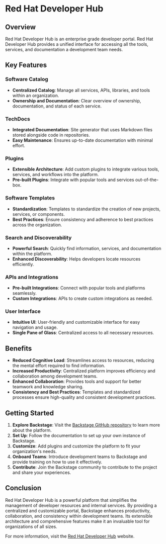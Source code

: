 # Red Hat Developer Hub

## Overview

Red Hat Developer Hub is an enterprise grade developer portal. Red Hat Developer Hub provides a unified interface for accessing all the tools, services, and documentation a development team needs.

## Key Features

### Software Catalog
- **Centralized Catalog**: Manage all services, APIs, libraries, and tools within an organization.
- **Ownership and Documentation**: Clear overview of ownership, documentation, and status of each service.

### TechDocs
- **Integrated Documentation**: Site generator that uses Markdown files stored alongside code in repositories.
- **Easy Maintenance**: Ensures up-to-date documentation with minimal effort.

### Plugins
- **Extensible Architecture**: Add custom plugins to integrate various tools, services, and workflows into the platform.
- **Pre-built Plugins**: Integrate with popular tools and services out-of-the-box.

### Software Templates
- **Standardization**: Templates to standardize the creation of new projects, services, or components.
- **Best Practices**: Ensure consistency and adherence to best practices across the organization.

### Search and Discoverability
- **Powerful Search**: Quickly find information, services, and documentation within the platform.
- **Enhanced Discoverability**: Helps developers locate resources efficiently.

### APIs and Integrations
- **Pre-built Integrations**: Connect with popular tools and platforms seamlessly.
- **Custom Integrations**: APIs to create custom integrations as needed.

### User Interface
- **Intuitive UI**: User-friendly and customizable interface for easy navigation and usage.
- **Single Pane of Glass**: Centralized access to all necessary resources.

## Benefits

- **Reduced Cognitive Load**: Streamlines access to resources, reducing the mental effort required to find information.
- **Increased Productivity**: Centralized platform improves efficiency and collaboration among development teams.
- **Enhanced Collaboration**: Provides tools and support for better teamwork and knowledge sharing.
- **Consistency and Best Practices**: Templates and standardized processes ensure high-quality and consistent development practices.

## Getting Started

1. **Explore Backstage**: Visit the [Backstage GitHub repository](https://github.com/backstage/backstage) to learn more about the platform.
2. **Set Up**: Follow the documentation to set up your own instance of Backstage.
3. **Customize**: Add plugins and customize the platform to fit your organization's needs.
4. **Onboard Teams**: Introduce development teams to Backstage and provide training on how to use it effectively.
5. **Contribute**: Join the Backstage community to contribute to the project and share your experiences.

## Conclusion

Red Hat Developer Hub is a powerful platform that simplifies the management of developer resources and internal services. By providing a centralized and customizable portal, Backstage enhances productivity, collaboration, and consistency within development teams. Its extensible architecture and comprehensive features make it an invaluable tool for organizations of all sizes.

For more information, visit the [Red Hat Developer Hub](https://developers.redhat.com/rhdh/overview) website.
